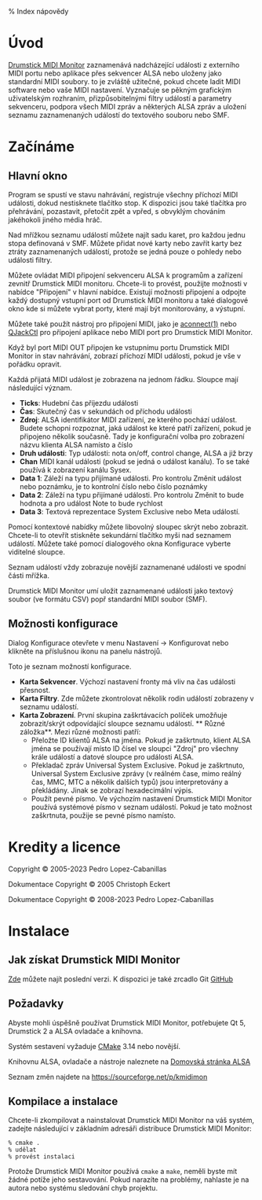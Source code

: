 % Index nápovědy

# Úvod

[Drumstick MIDI Monitor](https://kmidimon.sourceforge.io) zaznamenává nadcházející události 
z externího MIDI portu nebo aplikace
přes sekvencer ALSA nebo uloženy jako standardní MIDI soubory. to je
zvláště užitečné, pokud chcete ladit MIDI software nebo vaše MIDI nastavení.
Vyznačuje se pěkným grafickým uživatelským rozhraním, přizpůsobitelnými filtry událostí
a parametry sekvenceru, podpora všech MIDI zpráv a některých ALSA
zpráv a uložení seznamu zaznamenaných událostí do textového souboru nebo SMF.

# Začínáme

## Hlavní okno

Program se spustí ve stavu nahrávání, registruje všechny příchozí MIDI
události, dokud nestisknete tlačítko stop. K dispozici jsou také tlačítka pro přehrávání,
pozastavit, přetočit zpět a vpřed, s obvyklým chováním jakéhokoli jiného média
hráč.

Nad mřížkou seznamu událostí můžete najít sadu karet, pro každou jednu
stopa definovaná v SMF. Můžete přidat nové karty nebo zavřít karty bez
ztráty zaznamenaných událostí, protože se jedná pouze o pohledy nebo události
filtry.

Můžete ovládat MIDI připojení sekvenceru ALSA k programům a
zařízení zevnitř Drumstick MIDI monitoru. Chcete-li to provést, použijte možnosti v nabídce
"Připojení" v hlavní nabídce. Existují možnosti připojení a
odpojte každý dostupný vstupní port od Drumstick MIDI monitoru a také dialogové okno
kde si můžete vybrat porty, které mají být monitorovány, a výstupní.

Můžete také použít nástroj pro připojení MIDI, jako je
[aconnect(1)](https://linux.die.net/man/1/aconnect)
nebo [QJackCtl](https://qjackctl.sourceforge.io) pro připojení aplikace
nebo MIDI port pro Drumstick MIDI Monitor.

Když byl port MIDI OUT připojen ke vstupnímu portu Drumstick MIDI Monitor in
stav nahrávání, zobrazí příchozí MIDI události, pokud je vše v pořádku
opravit.

Každá přijatá MIDI událost je zobrazena na jednom řádku. Sloupce mají
následující význam.

* **Ticks**: Hudební čas příjezdu události
* **Čas**: Skutečný čas v sekundách od příchodu události
* **Zdroj**: ALSA identifikátor MIDI zařízení, ze kterého pochází
    událost. Budete schopni rozpoznat, jaká událost ke které patří
    zařízení, pokud je připojeno několik současně. Tady je
    konfigurační volba pro zobrazení názvu klienta ALSA namísto a
    číslo
* **Druh události**: Typ události: nota on/off, control change, ALSA a
    již brzy
* **Chan** MIDI kanál události (pokud se jedná o událost kanálu). To
    se také používá k zobrazení kanálu Sysex.
* **Data 1**: Záleží na typu přijímané události. Pro kontrolu
    Změnit událost nebo poznámku, je to kontrolní číslo nebo číslo poznámky
* **Data 2**: Záleží na typu přijímané události. Pro kontrolu
    Změnit to bude hodnota a pro událost Note to bude
    rychlost
* **Data 3**: Textová reprezentace System Exclusive nebo Meta událostí.

Pomocí kontextové nabídky můžete libovolný sloupec skrýt nebo zobrazit. Chcete-li to otevřít
stiskněte sekundární tlačítko myši nad seznamem událostí. Můžete také
pomocí dialogového okna Konfigurace vyberte viditelné sloupce.

Seznam událostí vždy zobrazuje novější zaznamenané události ve spodní části
mřížka.

Drumstick MIDI Monitor umí uložit zaznamenané události jako textový soubor (ve formátu CSV) popř
standardní MIDI soubor (SMF).

## Možnosti konfigurace 

Dialog Konfigurace otevřete v menu Nastavení → Konfigurovat
nebo klikněte na příslušnou ikonu na panelu nástrojů.

Toto je seznam možností konfigurace.

* **Karta Sekvencer**. Výchozí nastavení fronty má vliv na čas události
    přesnost.
* **Karta Filtry**. Zde můžete zkontrolovat několik rodin událostí
    zobrazeny v seznamu událostí.
* **Karta Zobrazení**. První skupina zaškrtávacích políček umožňuje zobrazit/skrýt
    odpovídající sloupce seznamu událostí.
** Různé záložka**. Mezi různé možnosti patří:
    + Přeložte ID klientů ALSA na jména. Pokud je zaškrtnuto, klient ALSA
      jména se používají místo ID čísel ve sloupci "Zdroj" pro
      všechny krále událostí a datové sloupce pro události ALSA.
    + Překladač zpráv Universal System Exclusive. Pokud je zaškrtnuto,
      Universal System Exclusive zprávy (v reálném čase, mimo reálný čas,
      MMC, MTC a několik dalších typů) jsou interpretovány a překládány.
      Jinak se zobrazí hexadecimální výpis.
    + Použít pevné písmo. Ve výchozím nastavení Drumstick MIDI Monitor používá systémové písmo v
      seznam událostí. Pokud je tato možnost zaškrtnuta, použije se pevné písmo
      namísto.

# Kredity a licence

Copyright © 2005-2023 Pedro Lopez-Cabanillas

Dokumentace Copyright © 2005 Christoph Eckert

Dokumentace Copyright © 2008-2023 Pedro Lopez-Cabanillas

# Instalace

## Jak získat Drumstick MIDI Monitor 

[Zde](https://sourceforge.net/projects/kmidimon/files/)
můžete najít poslední verzi. K dispozici je také zrcadlo Git
[GitHub](https://github.com/pedrolcl/kmidimon)

## Požadavky

Abyste mohli úspěšně používat Drumstick MIDI Monitor, potřebujete Qt 5, Drumstick 2
a ALSA ovladače a knihovna.

Systém sestavení vyžaduje [CMake](http://www.cmake.org) 3.14 nebo novější.

Knihovnu ALSA, ovladače a nástroje naleznete na
[Domovská stránka ALSA](http://www.alsa-project.org)

Seznam změn najdete na https://sourceforge.net/p/kmidimon

## Kompilace a instalace

Chcete-li zkompilovat a nainstalovat Drumstick MIDI Monitor na váš systém, zadejte
následující v základním adresáři distribuce Drumstick MIDI Monitor:

    % cmake .
    % udělat
    % provést instalaci

Protože Drumstick MIDI Monitor používá `cmake` a `make`, neměli byste mít žádné potíže
jeho sestavování. Pokud narazíte na problémy, nahlaste je na
autora nebo systému sledování chyb projektu.


